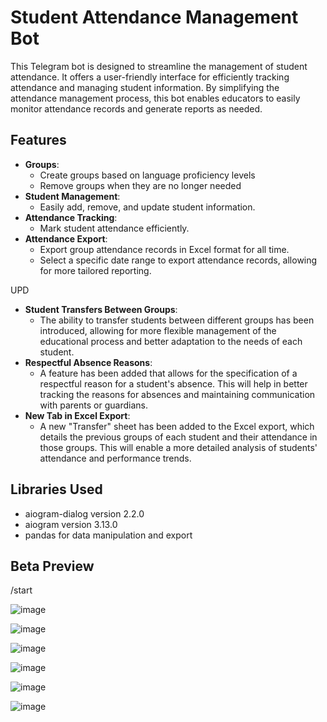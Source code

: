 # Student Attendance Management Bot

This Telegram bot is designed to streamline the management of student attendance. It offers a user-friendly interface for efficiently tracking attendance and managing student information. By simplifying the attendance management process, this bot enables educators to easily monitor attendance records and generate reports as needed.

## Features

- **Groups**:
     - Create groups based on language proficiency levels
     - Remove groups when they are no longer needed
- **Student Management**:
     - Easily add, remove, and update student information. 
- **Attendance Tracking**:
     - Mark student attendance efficiently.
- **Attendance Export**:
     - Export group attendance records in Excel format for all time.
     - Select a specific date range to export attendance records, allowing for more tailored reporting.

UPD
- **Student Transfers Between Groups**:
     - The ability to transfer students between different groups has been introduced, allowing for more flexible management of the educational process and better adaptation to the needs of each student.
- **Respectful Absence Reasons**:
     - A feature has been added that allows for the specification of a respectful reason for a student's absence. This will help in better tracking the reasons for absences and maintaining communication with parents or guardians.
- **New Tab in Excel Export**:
     - A new "Transfer" sheet has been added to the Excel export, which details the previous groups of each student and their attendance in those groups. This will enable a more detailed analysis of students' attendance and performance trends.



## Libraries Used

- aiogram-dialog version 2.2.0
- aiogram version 3.13.0
- pandas for data manipulation and export

## Beta Preview
/start

![image](https://github.com/user-attachments/assets/6482cff1-c6a2-408c-884a-099446d1784e)

![image](https://github.com/user-attachments/assets/733c504b-9871-4fff-bbe0-a2f54da1490b)

![image](https://github.com/user-attachments/assets/63ad80a4-6d9a-4c91-9a0b-adb5130a7ea2)

![image](https://github.com/user-attachments/assets/b14c0cf9-e61c-4a54-b092-a20e9a2097db)

![image](https://github.com/user-attachments/assets/fb501fd7-f5f3-45aa-a0f6-cb2dffef10b4)

![image](https://github.com/user-attachments/assets/2e6ba4b5-32d6-4d96-a136-5c09222c8fa8)







